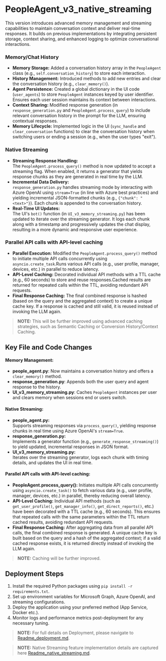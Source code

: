 # PeopleAgent_v3_native_streaming

This version introduces advanced memory management and streaming capabilities to maintain conversation context and deliver real-time responses. It builds on previous implementations by integrating persistent storage, context sharing, and enhanced logging to optimize conversational interactions.

### Memory/Chat History

- **Memory Storage:** Added a conversation history array in the `PeopleAgent` class (e.g., `self.conversation_history`) to store each interaction.
- **History Management:** Introduced methods to add new entries and clear the conversation history (e.g., `clear_memory()`).
- **Agent Persistence:** Created a global dictionary in the UI code (`user_agents`) to store `PeopleAgent` instances keyed by user identifier. Ensures each user session maintains its context between interactions.
- **Context Sharing:** Modified response generation (in `response_generation.py` and `PeopleAgent.process_query`) to include relevant conversation history in the prompt for the LLM, ensuring contextual responses.
- **Memory Lifecycle:** Implemented logic in the UI (`sync_handle` and `clear_conversation` functions) to clear the conversation history when switching users or ending a session (e.g., when the user types "exit").

### Native Streaming

- **Streaming Response Handling:**  
  The `PeopleAgent.process_query()` method is now updated to accept a streaming flag. When enabled, it returns a generator that yields response chunks as they are generated in real time by the LLM.
- **Incremental Data Delivery:**  
   `response_generation.py` handles streaming mode by interacting with Azure OpenAI using `stream=True` (in line with Azure best practices) and yielding incremental JSON-formatted chunks (e.g., `{"chunk": "<text>"}`). Each chunk is appended to the conversation history.
- **Real-Time UI Updates:**  
  The UI's `bot()` function (in `UI_v3_memory_streaming.py`) has been updated to iterate over the streaming generator. It logs each chunk along with a timestamp and progressively updates the chat display, resulting in a more dynamic and responsive user experience.


### Parallel API calls with API-level caching

- **Parallel Execution:** Modified the `PeopleAgent.process_query()` method to initiate multiple API calls concurrently using `asyncio.create_task`.Runs various API calls (e.g., user profile, manager, devices, etc.) in parallel to reduce latency.
- **API-Level Caching:** Decorated individual API methods with a TTL cache (e.g., 60 seconds) to store and reuse responses.Cached results are returned for repeated calls within the TTL, avoiding redundant API requests.
- **Final Response Caching:** The final combined response is hashed (based on the query and the aggregated context) to create a unique cache key.
If a response is cached and still valid, it is reused instead of invoking the LLM again.

> **NOTE:** This will be further improved using advanced caching strategies, such as Semantic Caching or Conversion History/Context Caching.


## Key File and Code Changes

#### Memory Management:
- **people_agent.py**: Now maintains a conversation history and offers a `clear_memory()` method.
- **response_generation.py**: Appends both the user query and agent response to the history.
- **UI_v3_memory_streaming.py**: Caches `PeopleAgent` instances per user and clears memory when sessions end or users switch.

#### Native Streaming:
- **people_agent.py:**  
  Supports streaming responses via `process_query()`, yielding response chunks in real time using Azure OpenAI's `stream=True`.
- **response_generation.py:**  
  Implements a generator function (e.g., `generate_response_streaming()`) to yield updated, incremental responses in JSON format.
- **UI_v3_memory_streaming.py:**  
  Iterates over the streaming generator, logs each chunk with timing details, and updates the UI in real time.


#### Parallel API calls with API-level caching:
- **PeopleAgent.process_query():** Initiates multiple API calls concurrently using `asyncio.create_task()` to fetch various data (e.g., user profile, manager, devices, etc.) in parallel, thereby reducing overall latency.
- **API-Level Caching:**  Individual API methods (such as `get_user_profile()`, `get_manager_info()`, `get_direct_reports()`, etc.) have been decorated with a TTL cache (e.g., 60 seconds). This ensures that repeated calls with the same parameters within the TTL return cached results, avoiding redundant API requests.
- **Final Response Caching:**  After aggregating data from all parallel API calls, the final combined response is generated. A unique cache key is built based on the query and a hash of the aggregated context; if a valid cached response exists, it is returned directly instead of invoking the LLM again.

> **NOTE:** Caching will be further improved.

## Deployment Steps

1. Install the required Python packages using `pip install -r requirements.txt`.
2. Set up environment variables for Microsoft Graph, Azure OpenAI, and streaming configurations.
3. Deploy the application using your preferred method (App Service, Docker etc.).
4. Monitor logs and performance metrics post-deployment for any necessary tuning.

> **NOTE:** For full details on Deployment, please navigate to [Readme_deployment.md](./Readme_deployment.md).

> **NOTE:** Native Streaming feature implementation details are captured here [Readme_native_streaming.md](./Readme_native_streaming.md).